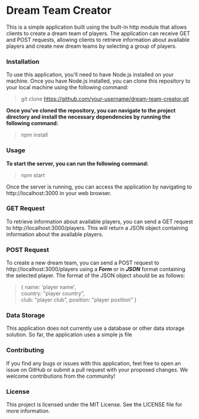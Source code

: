 # Dream Team Creator

This is a simple application built using the built-in http module that allows clients to create a dream team of players. The application can receive GET and POST requests, allowing clients to retrieve information about available players and create new dream teams by selecting a group of players.

### Installation
To use this application, you'll need to have Node.js installed on your machine. Once you have Node.js installed, you can clone this repository to your local machine using the following command:

> git clone https://github.com/your-username/dream-team-creator.git

__Once you've cloned the repository, you can navigate to the project directory and install the necessary dependencies by running the following command:__

> npm install

### Usage

__To start the server, you can run the following command:__

 >npm start

Once the server is running, you can access the application by navigating to http://localhost:3000 in your web browser.

 ### GET Request

To retrieve information about available players, you can send a GET request to http://localhost:3000/players. This will return a JSON object containing information about the available players.


### POST Request

To create a new dream team, you can send a POST request to http://localhost:3000/players using a ___Form___ or in ___JSON___ format containing the selected player. The format of the JSON object should be as follows:


> {
	name: 'player name',  
	country: "player country",  
	club: "player club", 
	position: "player position"
}


### Data Storage

This application does not currently use a database or other data storage solution. 
So far, the application uses a simple js file

### Contributing
If you find any bugs or issues with this application, feel free to open an issue on GitHub or submit a pull request with your proposed changes. We welcome contributions from the community!

### License
This project is licensed under the MIT License. See the LICENSE file for more information.
